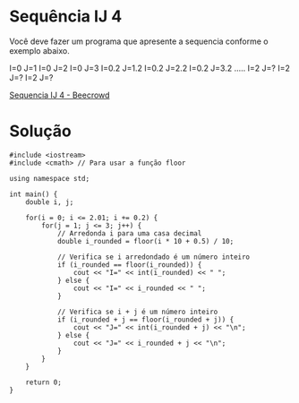 # Sequência IJ 4

Você deve fazer um programa que apresente a sequencia conforme o exemplo abaixo.

I=0 J=1
I=0 J=2
I=0 J=3
I=0.2 J=1.2
I=0.2 J=2.2
I=0.2 J=3.2
.....
I=2 J=?
I=2 J=?
I=2 J=?

[Sequencia IJ 4 - Beecrowd](https://www.beecrowd.com.br/judge/pt/problems/view/1098)



# Solução
```
#include <iostream>
#include <cmath> // Para usar a função floor

using namespace std;

int main() {
    double i, j;

    for(i = 0; i <= 2.01; i += 0.2) {
        for(j = 1; j <= 3; j++) {
            // Arredonda i para uma casa decimal
            double i_rounded = floor(i * 10 + 0.5) / 10;

            // Verifica se i arredondado é um número inteiro
            if (i_rounded == floor(i_rounded)) {
                cout << "I=" << int(i_rounded) << " ";
            } else {
                cout << "I=" << i_rounded << " ";
            }

            // Verifica se i + j é um número inteiro
            if (i_rounded + j == floor(i_rounded + j)) {
                cout << "J=" << int(i_rounded + j) << "\n";
            } else {
                cout << "J=" << i_rounded + j << "\n";
            }
        }
    }

    return 0;
}
```